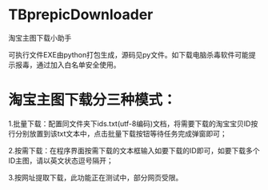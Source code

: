 # TBprepicDownloader
淘宝主图下载小助手


可执行文件EXE由python打包生成，源码见py文件。如下载电脑杀毒软件可能提示报毒，通过加入白名单安全使用。

# 淘宝主图下载分三种模式：

1.批量下载：配置同文件夹下ids.txt(utf-8编码)文档，将需要下载的淘宝宝贝ID按行分别放置到该txt文本中，点击批量下载按钮等待任务完成弹窗即可；

2.按需下载：在程序界面按需下载的文本框输入如要下载的ID即可，如要下载多个ID主图，请以英文状态逗号隔开；

3.按网址提取下载，此功能正在测试中，部分网页受限。
